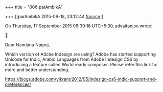 +++
title = "006 parAmbikA"

+++
[[parAmbikA	2015-09-18, 23:12:44 [Source](https://groups.google.com/g/samskrita/c/hWlx5Lp2Gkc)]]



  
  
On Thursday, 17 September 2015 06:30:16 UTC+5:30, advaitanjoo wrote:



Dear Nandana Nagraj,

Which version of Adobe Indesign are using? Adobe has started supporting Unicode for Indic, Arabic Languages from Adobe Indesign CS6 by introducing a feature called World ready composer. Please refer this link for more and better understanding.

<https://blogs.adobe.com/vikrant/2012/05/indesign-cs6-indic-support-and-preferences/>  

